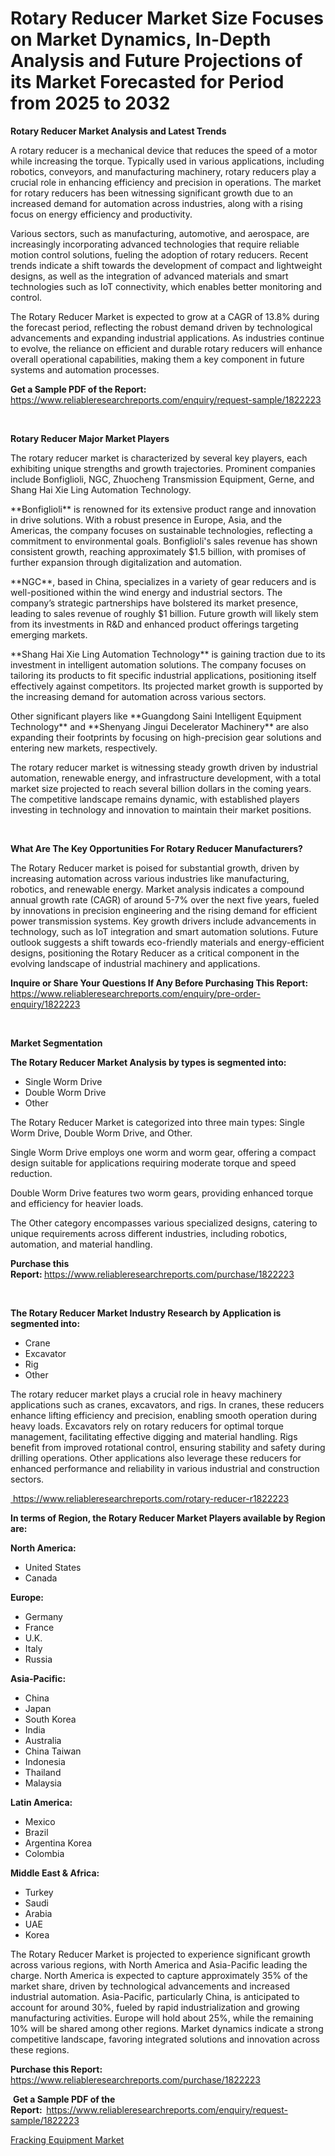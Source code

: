 <p><h1>Rotary Reducer Market Size Focuses on Market Dynamics, In-Depth Analysis and Future Projections of its Market Forecasted for Period from 2025 to 2032</h1></p><p><strong>Rotary Reducer Market Analysis and Latest Trends</strong></p>
<p><p>A rotary reducer is a mechanical device that reduces the speed of a motor while increasing the torque. Typically used in various applications, including robotics, conveyors, and manufacturing machinery, rotary reducers play a crucial role in enhancing efficiency and precision in operations. The market for rotary reducers has been witnessing significant growth due to an increased demand for automation across industries, along with a rising focus on energy efficiency and productivity.</p><p>Various sectors, such as manufacturing, automotive, and aerospace, are increasingly incorporating advanced technologies that require reliable motion control solutions, fueling the adoption of rotary reducers. Recent trends indicate a shift towards the development of compact and lightweight designs, as well as the integration of advanced materials and smart technologies such as IoT connectivity, which enables better monitoring and control.</p><p>The Rotary Reducer Market is expected to grow at a CAGR of 13.8% during the forecast period, reflecting the robust demand driven by technological advancements and expanding industrial applications. As industries continue to evolve, the reliance on efficient and durable rotary reducers will enhance overall operational capabilities, making them a key component in future systems and automation processes.</p></p>
<p><strong>Get a Sample PDF of the Report:&nbsp;</strong> <a href="https://www.reliableresearchreports.com/enquiry/request-sample/1822223?utm_campaign=1950&utm_medium=2&utm_source=Github&utm_content=ia&utm_term=18022025&utm_id=rotary-reducer">https://www.reliableresearchreports.com/enquiry/request-sample/1822223</a></p>
<p>&nbsp;</p>
<p><strong>Rotary Reducer Major Market Players</strong></p>
<p><p>The rotary reducer market is characterized by several key players, each exhibiting unique strengths and growth trajectories. Prominent companies include Bonfiglioli, NGC, Zhuocheng Transmission Equipment, Gerne, and Shang Hai Xie Ling Automation Technology.</p><p>**Bonfiglioli** is renowned for its extensive product range and innovation in drive solutions. With a robust presence in Europe, Asia, and the Americas, the company focuses on sustainable technologies, reflecting a commitment to environmental goals. Bonfiglioli's sales revenue has shown consistent growth, reaching approximately $1.5 billion, with promises of further expansion through digitalization and automation.</p><p>**NGC**, based in China, specializes in a variety of gear reducers and is well-positioned within the wind energy and industrial sectors. The company’s strategic partnerships have bolstered its market presence, leading to sales revenue of roughly $1 billion. Future growth will likely stem from its investments in R&D and enhanced product offerings targeting emerging markets.</p><p>**Shang Hai Xie Ling Automation Technology** is gaining traction due to its investment in intelligent automation solutions. The company focuses on tailoring its products to fit specific industrial applications, positioning itself effectively against competitors. Its projected market growth is supported by the increasing demand for automation across various sectors.</p><p>Other significant players like **Guangdong Saini Intelligent Equipment Technology** and **Shenyang Jingui Decelerator Machinery** are also expanding their footprints by focusing on high-precision gear solutions and entering new markets, respectively.</p><p>The rotary reducer market is witnessing steady growth driven by industrial automation, renewable energy, and infrastructure development, with a total market size projected to reach several billion dollars in the coming years. The competitive landscape remains dynamic, with established players investing in technology and innovation to maintain their market positions.</p></p>
<p>&nbsp;</p>
<p><strong>What Are The Key Opportunities For Rotary Reducer Manufacturers?</strong></p>
<p><p>The Rotary Reducer market is poised for substantial growth, driven by increasing automation across various industries like manufacturing, robotics, and renewable energy. Market analysis indicates a compound annual growth rate (CAGR) of around 5-7% over the next five years, fueled by innovations in precision engineering and the rising demand for efficient power transmission systems. Key growth drivers include advancements in technology, such as IoT integration and smart automation solutions. Future outlook suggests a shift towards eco-friendly materials and energy-efficient designs, positioning the Rotary Reducer as a critical component in the evolving landscape of industrial machinery and applications.</p></p>
<p><strong>Inquire or Share Your Questions If Any Before Purchasing This Report:</strong> <a href="https://www.reliableresearchreports.com/enquiry/pre-order-enquiry/1822223?utm_campaign=1950&utm_medium=2&utm_source=Github&utm_content=ia&utm_term=18022025&utm_id=rotary-reducer">https://www.reliableresearchreports.com/enquiry/pre-order-enquiry/1822223</a></p>
<p>&nbsp;</p>
<p><strong>Market Segmentation</strong></p>
<p><strong>The Rotary Reducer Market Analysis by types is segmented into:</strong></p>
<p><ul><li>Single Worm Drive</li><li>Double Worm Drive</li><li>Other</li></ul></p>
<p><p>The Rotary Reducer Market is categorized into three main types: Single Worm Drive, Double Worm Drive, and Other. </p><p>Single Worm Drive employs one worm and worm gear, offering a compact design suitable for applications requiring moderate torque and speed reduction. </p><p>Double Worm Drive features two worm gears, providing enhanced torque and efficiency for heavier loads. </p><p>The Other category encompasses various specialized designs, catering to unique requirements across different industries, including robotics, automation, and material handling.</p></p>
<p><strong>Purchase this Report:&nbsp;</strong><a href="https://www.reliableresearchreports.com/purchase/1822223?utm_campaign=1950&utm_medium=2&utm_source=Github&utm_content=ia&utm_term=18022025&utm_id=rotary-reducer">https://www.reliableresearchreports.com/purchase/1822223</a></p>
<p>&nbsp;</p>
<p><strong>The Rotary Reducer Market Industry Research by Application is segmented into:</strong></p>
<p><ul><li>Crane</li><li>Excavator</li><li>Rig</li><li>Other</li></ul></p>
<p><p>The rotary reducer market plays a crucial role in heavy machinery applications such as cranes, excavators, and rigs. In cranes, these reducers enhance lifting efficiency and precision, enabling smooth operation during heavy loads. Excavators rely on rotary reducers for optimal torque management, facilitating effective digging and material handling. Rigs benefit from improved rotational control, ensuring stability and safety during drilling operations. Other applications also leverage these reducers for enhanced performance and reliability in various industrial and construction sectors.</p></p>
<p><a href="https://www.reliableresearchreports.com/rotary-reducer-r1822223?utm_campaign=1950&utm_medium=2&utm_source=Github&utm_content=ia&utm_term=18022025&utm_id=rotary-reducer">&nbsp;https://www.reliableresearchreports.com/rotary-reducer-r1822223</a></p>
<p><strong>In terms of Region, the Rotary Reducer Market Players available by Region are:</strong></p>
<p>
    <p> <strong> North America: </strong>
        <ul>
            <li>United States</li>
            <li>Canada</li>
        </ul>
        </p> 
    <p> <strong> Europe: </strong>
        <ul>
            <li>Germany</li>
            <li>France</li>
            <li>U.K.</li>
            <li>Italy</li>
            <li>Russia</li>
        </ul>
        </p> 
    <p> <strong> Asia-Pacific: </strong>
        <ul>
            <li>China</li>
            <li>Japan</li>
            <li>South Korea</li>
            <li>India</li>
            <li>Australia</li>
            <li>China Taiwan</li>
            <li>Indonesia</li>
            <li>Thailand</li>
            <li>Malaysia</li>
        </ul>
        </p> 
    <p> <strong> Latin America: </strong>
        <ul>
            <li>Mexico</li>
            <li>Brazil</li>
            <li>Argentina Korea</li>
            <li>Colombia</li>
        </ul>
        </p> 
    <p> <strong> Middle East & Africa: </strong>
        <ul>
            <li>Turkey</li>
            <li>Saudi</li>
            <li>Arabia</li>
            <li>UAE</li>
            <li>Korea</li>
        </ul>
    </p>
    </p>
<p><p>The Rotary Reducer Market is projected to experience significant growth across various regions, with North America and Asia-Pacific leading the charge. North America is expected to capture approximately 35% of the market share, driven by technological advancements and increased industrial automation. Asia-Pacific, particularly China, is anticipated to account for around 30%, fueled by rapid industrialization and growing manufacturing activities. Europe will hold about 25%, while the remaining 10% will be shared among other regions. Market dynamics indicate a strong competitive landscape, favoring integrated solutions and innovation across these regions.</p></p>
<p><strong>Purchase this Report: </strong><a href="https://www.reliableresearchreports.com/purchase/1822223?utm_campaign=1950&utm_medium=2&utm_source=Github&utm_content=ia&utm_term=18022025&utm_id=rotary-reducer">https://www.reliableresearchreports.com/purchase/1822223</a></p>
<p>&nbsp;<strong>Get a Sample PDF of the Report:&nbsp;&nbsp;</strong><a href="https://www.reliableresearchreports.com/enquiry/request-sample/1822223?utm_campaign=1950&utm_medium=2&utm_source=Github&utm_content=ia&utm_term=18022025&utm_id=rotary-reducer">https://www.reliableresearchreports.com/enquiry/request-sample/1822223</a></p>
<p><strong></strong></p>
<p><p><a href="https://github.com/lindaopodray/Market-Research-Report-List-1/blob/main/fracking-equipment-market.md?utm_campaign=1950&utm_medium=2&utm_source=Github&utm_content=ia&utm_term=18022025&utm_id=rotary-reducer">Fracking Equipment Market</a></p></p>